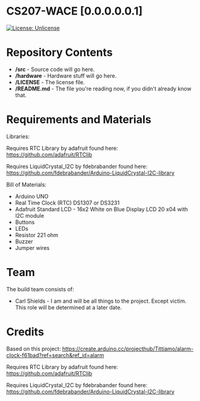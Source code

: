 # CS207-WACE [0.0.0.0.0.1]

[![License: Unlicense](https://img.shields.io/badge/license-Unlicense-blue.svg)](http://unlicense.org/)



Repository Contents
===================

* **/src** - Source code will go here.
* **/hardware** - Hardware stuff will go here. 
* **/LICENSE** - The license file.
* **/README.md** - The file you're reading now, if you didn't already know that. 

Requirements and Materials
==========================

Libraries:

Requires RTC Library by adafruit found here: https://github.com/adafruit/RTClib

Requires LiquidCrystal_I2C by fdebrabander found here: https://github.com/fdebrabander/Arduino-LiquidCrystal-I2C-library


Bill of Materials:

* Arduino UNO
* Real Time Clock (RTC) DS1307 or DS3231
* Adafruit Standard LCD - 16x2 White on Blue Display LCD 20 x04 with I2C module
* Buttons
* LEDs
* Resistor 221 ohm
* Buzzer
* Jumper wires


Team
====
The build team consists of: 
* Carl Shields - I am and will be all things to the project. Except victim. This role will be determined at a later date.

Credits
=======

Based on this project: https://create.arduino.cc/projecthub/Tittiamo/alarm-clock-f61bad?ref=search&ref_id=alarm

Requires RTC Library by adafruit found here: https://github.com/adafruit/RTClib

Requires LiquidCrystal_I2C by fdebrabander found here: https://github.com/fdebrabander/Arduino-LiquidCrystal-I2C-library